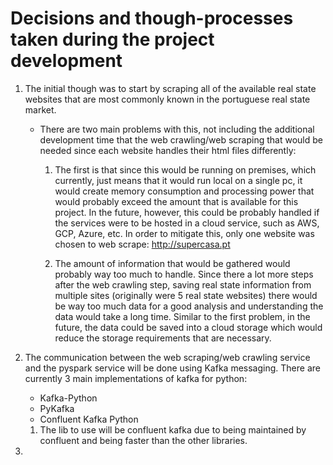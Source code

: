 # Decisions and though-processes taken during the project development

1. The initial though was to start by scraping all of the available real state websites that are most commonly known in the portuguese real state market.
    - There are two main problems with this, not including the additional development time that the web crawling/web scraping that would be needed since each website handles their html files differently:
        1. The first is that since this would be running on premises, which currently, just means that it would run local on a single pc, it would create memory consumption and processing power that would probably exceed the amount that is available for this project. In the future, however, this could be probably handled if the services were to be hosted in a cloud service, such as AWS, GCP, Azure, etc. In order to mitigate this, only one website was chosen to web scrape: http://supercasa.pt

        2. The amount of information that would be gathered would probably way too much to handle. Since there a lot more steps after the web crawling step, saving real state information from multiple sites (originally were 5 real state websites) there would be way too much data for a good analysis and understanding the data would take a long time. Similar to the first problem, in the future, the data could be saved into a cloud storage which would reduce the storage requirements that are necessary.

2. The communication between the web scraping/web crawling service and the pyspark service will be done using Kafka messaging. There are currently 3 main implementations of kafka for python:
    - Kafka-Python
    - PyKafka
    - Confluent Kafka Python

    1. The lib to use will be confluent kafka due to being maintained by confluent and being faster than the other libraries.

3.  